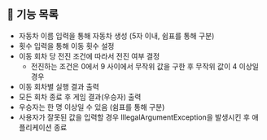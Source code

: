 ## 📌 기능 목록
- 자동차 이름 입력을 통해 자동차 생성 (5자 이내, 쉼표를 통해 구분)
- 횟수 입력을 통해 이동 횟수 설정
- 이동 회차 당 전진 조건에 따라서 전진 여부 결정
  - 전진하는 조건은 0에서 9 사이에서 무작위 값을 구한 후 무작위 값이 4 이상일 경우
- 이동 회차별 실행 결과 출력
- 모든 회차 종료 후 게임 결과(우승자) 출력
- 우승자는 한 명 이상일 수 있음 (쉼표를 통해 구분)
- 사용자가 잘못된 값을 입력할 경우 IllegalArgumentException을 발생시킨 후 애플리케이션 종료
